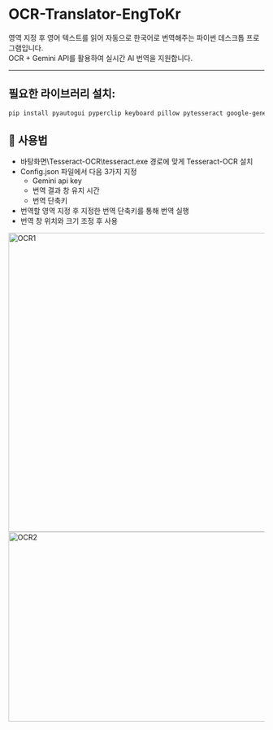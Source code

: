 # OCR-Translator-EngToKr

영역 지정 후 영어 텍스트를 읽어 자동으로 한국어로 번역해주는 파이썬 데스크톱 프로그램입니다.  
OCR + Gemini API를 활용하여 실시간 AI 번역을 지원합니다.

---

## 필요한 라이브러리 설치:
```bash
pip install pyautogui pyperclip keyboard pillow pytesseract google-generativeai
```
## 📌 사용법

- 바탕화면\Tesseract-OCR\tesseract.exe 경로에 맞게 Tesseract-OCR 설치
- Config.json 파일에서 다음 3가지 지정
    - Gemini api key
    - 번역 결과 창 유지 시간
    - 번역 단축키
- 번역할 영역 지정 후 지정한 번역 단축키를 통해 번역 실행
- 번역 창 위치와 크기 조정 후 사용
  
<img width="1032" height="588" alt="OCR1" src="https://github.com/user-attachments/assets/fd934f84-0cba-44a1-a283-ee88c849f284" />
<img width="2192" height="373" alt="OCR2" src="https://github.com/user-attachments/assets/4a9b76aa-90f1-4fc9-a06f-6f667593b6ec" />
